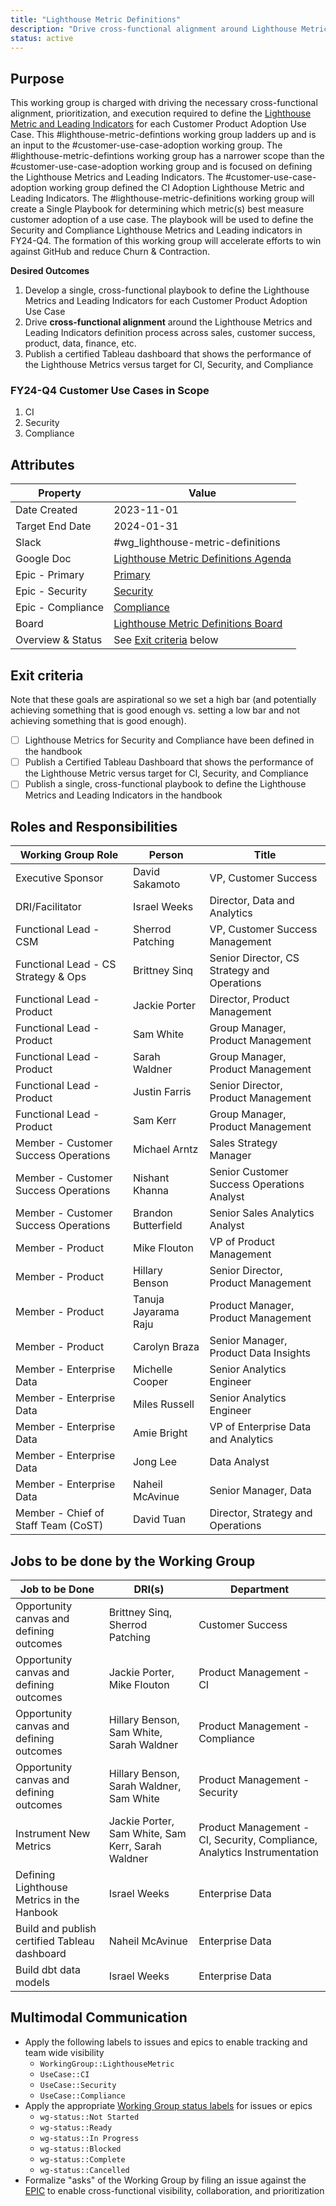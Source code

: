 ```yaml
---
title: "Lighthouse Metric Definitions"
description: "Drive cross-functional alignment around Lighthouse Metric Definitions for Customer Use Case Adoption."
status: active
---
```


## Purpose

This working group is charged with driving the necessary cross-functional alignment, prioritization, and execution required to define the [Lighthouse Metric and Leading Indicators](https://internal.gitlab.com/handbook/enterprise-data/company-kpis/product-adoption-lighthouse-metrics/) for each Customer Product Adoption Use Case. This #lighthouse-metric-defintions working group ladders up and is an input to the #customer-use-case-adoption working group. The #lighthouse-metric-defintions working group has a narrower scope than the #customer-use-case-adoption working group and is focused on defining the Lighthouse Metrics and Leading Indicators. The #customer-use-case-adoption working group defined the CI Adoption Lighthouse Metric and Leading Indicators. The #lighthouse-metric-definitions working group will create a Single Playbook for determining which metric(s) best measure customer adoption of a use case. The playbook will be used to define the Security and Compliance Lighthouse Metrics and Leading indicators in FY24-Q4. The formation of this working group will accelerate efforts to win against GitHub and reduce Churn & Contraction.

**Desired Outcomes**

1. Develop a single, cross-functional playbook to define the Lighthouse Metrics and Leading Indicators for each Customer Product Adoption Use Case
1. Drive **cross-functional alignment** around the Lighthouse Metrics and Leading Indicators definition process across sales, customer success, product, data, finance, etc.
1. Publish a certified Tableau dashboard that shows the performance of the Lighthouse Metrics versus target for CI, Security, and Compliance

### FY24-Q4 Customer Use Cases in Scope

1. CI
1. Security
1. Compliance

## Attributes

| Property                       | Value      |
|--------------------------------|------------|
| Date Created                   | 2023-11-01 |
| Target End Date                | 2024-01-31 |
| Slack                          | #wg_lighthouse-metric-definitions |
| Google Doc                     | [Lighthouse Metric Definitions Agenda](https://docs.google.com/document/d/1MFpr7p8nu5qTwo8xaIyX1aPyYT2ulk2yqXKUJYx676M/edit#heading=h.5pzaui1699w8) |
| Epic - Primary                 | [Primary](https://gitlab.com/groups/gitlab-data/-/epics/1083)|
| Epic - Security                | [Security](https://gitlab.com/gitlab-data/analytics/-/issues/18848) |
| Epic - Compliance              | [Compliance](https://gitlab.com/gitlab-data/analytics/-/issues/18849) |
| Board                          | [Lighthouse Metric Definitions Board](https://gitlab.com/gitlab-data/analytics/-/boards/7148077?label_name%5B%5D=WorkingGroup%3A%3ALighthouseMetric) |
| Overview & Status              | See [Exit criteria](#exit-criteria) below |

## Exit criteria

Note that these goals are aspirational so we set a high bar (and potentially achieving something that is good enough vs. setting a low bar and not achieving something that is good enough).

- [ ] Lighthouse Metrics for Security and Compliance have been defined in the handbook
- [ ] Publish a Certified Tableau Dashboard that shows the performance of the Lighthouse Metric versus target for CI, Security, and Compliance
- [ ] Publish a single, cross-functional playbook to define the Lighthouse Metrics and Leading Indicators in the handbook

## Roles and Responsibilities

| Working Group Role                           | Person                        | Title                                                      |
|----------------------------------------------|-------------------------------|------------------------------------------------------------|
| Executive Sponsor                            | David Sakamoto                | VP, Customer Success                                       |
| DRI/Facilitator                              | Israel Weeks                  | Director, Data and Analytics                               |
| Functional Lead - CSM                        | Sherrod Patching              | VP, Customer Success Management                            |
| Functional Lead - CS Strategy & Ops          | Brittney Sinq                 | Senior Director, CS Strategy and Operations                |
| Functional Lead - Product                    | Jackie Porter                 | Director, Product Management                               |
| Functional Lead - Product                    | Sam White                     | Group Manager, Product Management                          |
| Functional Lead - Product                    | Sarah Waldner                 | Group Manager, Product Management                          |
| Functional Lead - Product                    | Justin Farris                 | Senior Director, Product Management                        |
| Functional Lead - Product                    | Sam Kerr                      | Group Manager, Product Management                          |
| Member - Customer Success Operations         | Michael Arntz                 | Sales Strategy Manager                                     |
| Member - Customer Success Operations         | Nishant Khanna                | Senior Customer Success Operations Analyst                 |
| Member - Customer Success Operations         | Brandon Butterfield           | Senior Sales Analytics Analyst                             |
| Member - Product                             | Mike Flouton                  | VP of Product Management                                   |
| Member - Product                             | Hillary Benson                | Senior Director, Product Management                        |
| Member - Product                             | Tanuja Jayarama Raju          | Product Manager, Product Management                        |
| Member - Product                             | Carolyn Braza                 | Senior Manager, Product Data Insights                      |
| Member - Enterprise Data                     | Michelle Cooper               | Senior Analytics Engineer                                  |
| Member - Enterprise Data                     | Miles Russell                 | Senior Analytics Engineer                                  |
| Member - Enterprise Data                     | Amie Bright                   | VP of Enterprise Data and Analytics                        |
| Member - Enterprise Data                     | Jong Lee                      | Data Analyst                                               |
| Member - Enterprise Data                     | Naheil McAvinue               | Senior Manager, Data                                       |
| Member - Chief of Staff Team (CoST)          | David Tuan                    | Director, Strategy and Operations                          |

## Jobs to be done by the Working Group

| Job to be Done                                | DRI(s)                             | Department                                                               |
|-----------------------------------------------|------------------------------------|--------------------------------------------------------------------------|
| Opportunity canvas and defining outcomes      | Brittney Sinq, Sherrod Patching    | Customer Success                                                         |
| Opportunity canvas and defining outcomes      | Jackie Porter, Mike Flouton        | Product Management - CI                                                  |
| Opportunity canvas and defining outcomes      | Hillary Benson, Sam White, Sarah Waldner | Product Management - Compliance                                   |
| Opportunity canvas and defining outcomes      | Hillary Benson, Sarah Waldner, Sam White | Product Management - Security                                     |
| Instrument New Metrics                        | Jackie Porter, Sam White, Sam Kerr, Sarah Waldner | Product Management - CI, Security, Compliance, Analytics Instrumentation |
| Defining Lighthouse Metrics in the Hanbook    | Israel Weeks                       | Enterprise Data                                                          |
| Build and publish certified Tableau dashboard | Naheil McAvinue                    | Enterprise Data                                                          |
| Build dbt data models                         | Israel Weeks                       | Enterprise Data                                                          |

## Multimodal Communication

- Apply the following labels to issues and epics to enable tracking and team wide visibility
    - `WorkingGroup::LighthouseMetric`
    - `UseCase::CI`
    - `UseCase::Security`
    - `UseCase::Compliance`
- Apply the appropriate [Working Group status labels](https://gitlab.com/groups/gitlab-com/-/labels?subscribed=&search=wg-status) for issues or epics
    - `wg-status::Not Started`
    - `wg-status::Ready`
    - `wg-status::In Progress`
    - `wg-status::Blocked`
    - `wg-status::Complete`
    - `wg-status::Cancelled`
- Formalize "asks" of the Working Group by filing an issue against the [EPIC](https://gitlab.com/groups/gitlab-data/-/epics/1083) to enable cross-functional visibility, collaboration, and prioritization

